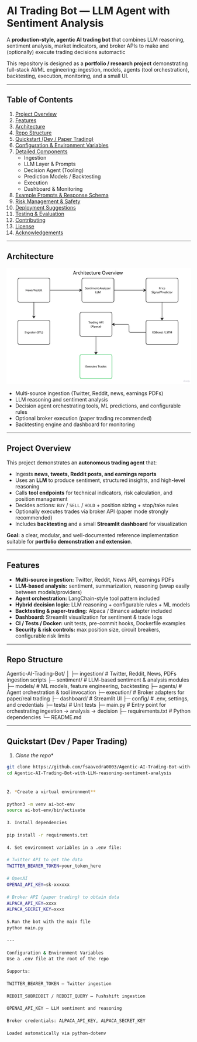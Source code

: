 # AI Trading Bot — LLM Agent with Sentiment Analysis

A **production-style, agentic AI trading bot** that combines LLM reasoning, sentiment analysis, market indicators, and broker APIs to make and (optionally) execute trading decisions automactic

This repository is designed as a **portfolio / research project** demonstrating full-stack AI/ML engineering: ingestion, models, agents (tool orchestration), backtesting, execution, monitoring, and a small UI.

---

## Table of Contents

1. [Project Overview](#project-overview)  
2. [Features](#features)  
3. [Architecture](#architecture)  
4. [Repo Structure](#repo-structure)  
5. [Quickstart (Dev / Paper Trading)](#quickstart-dev--paper-trading)  
6. [Configuration & Environment Variables](#configuration--environment-variables)  
7. [Detailed Components](#detailed-components)  
   - Ingestion  
   - LLM Layer & Prompts  
   - Decision Agent (Tooling)  
   - Prediction Models / Backtesting  
   - Execution  
   - Dashboard & Monitoring  
8. [Example Prompts & Response Schema](#example-prompts--response-schema)  
9. [Risk Management & Safety](#risk-management--safety)  
10. [Deployment Suggestions](#deployment-suggestions)  
11. [Testing & Evaluation](#testing--evaluation)  
12. [Contributing](#contributing)  
13. [License](#license)  
14. [Acknowledgements](#acknowledgements)  

---

## Architecture

![Architecture Overview](https://github.com/fsaavedra0003/Agentic-AI-Trading-Bot-with-LLM-reasoning-sentiment-analysis/blob/master/pictures/Architecture_overview.png?raw=true)

- Multi-source ingestion (Twitter, Reddit, news, earnings PDFs)  
- LLM reasoning and sentiment analysis  
- Decision agent orchestrating tools, ML predictions, and configurable rules  
- Optional broker execution (paper trading recommended)  
- Backtesting engine and dashboard for monitoring  

---

## Project Overview

This project demonstrates an **autonomous trading agent** that:

- Ingests **news, tweets, Reddit posts, and earnings reports**  
- Uses an **LLM** to produce sentiment, structured insights, and high-level reasoning  
- Calls **tool endpoints** for technical indicators, risk calculation, and position management  
- Decides actions: `BUY` / `SELL` / `HOLD` + position sizing + stop/take rules  
- Optionally executes trades via broker API (paper mode strongly recommended)  
- Includes **backtesting** and a small **Streamlit dashboard** for visualization  

**Goal:** a clear, modular, and well-documented reference implementation suitable for **portfolio demonstration and extension**.

---

## Features

- **Multi-source ingestion:** Twitter, Reddit, News API, earnings PDFs  
- **LLM-based analysis:** sentiment, summarization, reasoning (swap easily between models/providers)  
- **Agent orchestration:** LangChain-style tool pattern included  
- **Hybrid decision logic:** LLM reasoning + configurable rules + ML models  
- **Backtesting & paper-trading:** Alpaca / Binance adapter included  
- **Dashboard:** Streamlit visualization for sentiment & trade logs  
- **CI / Tests / Docker:** unit tests, pre-commit hooks, Dockerfile examples  
- **Security & risk controls:** max position size, circuit breakers, configurable risk limits  

---

## Repo Structure

Agentic-AI-Trading-Bot/
│
├─ ingestion/ # Twitter, Reddit, News, PDFs ingestion scripts
├─ sentiment/ # LLM-based sentiment & analysis modules
├─ models/ # ML models, feature engineering, backtesting
├─ agents/ # Agent orchestration & tool invocation
├─ execution/ # Broker adapters for paper/real trading
├─ dashboard/ # Streamlit UI
├─ config/ # .env, settings, and credentials
├─ tests/ # Unit tests
├─ main.py # Entry point for orchestrating ingestion -> analysis -> decision
├─ requirements.txt # Python dependencies
└─ README.md


---

## Quickstart (Dev / Paper Trading)

1. *Clone the repo**
```bash
git clone https://github.com/fsaavedra0003/Agentic-AI-Trading-Bot-with-LLM-reasoning-sentiment-analysis.git
cd Agentic-AI-Trading-Bot-with-LLM-reasoning-sentiment-analysis


2. *Create a virtual environment**

python3 -m venv ai-bot-env
source ai-bot-env/bin/activate

3. Install dependencies

pip install -r requirements.txt

4. Set environment variables in a .env file:

# Twitter API to get the data
TWITTER_BEARER_TOKEN=your_token_here

# OpenAI
OPENAI_API_KEY=sk-xxxxxx

# Broker API (paper trading) to obtain data 
ALPACA_API_KEY=xxxx
ALPACA_SECRET_KEY=xxxx

5.Run the bot with the main file
python main.py

---

Configuration & Environment Variables
Use a .env file at the root of the repo

Supports:

TWITTER_BEARER_TOKEN — Twitter ingestion

REDDIT_SUBREDDIT / REDDIT_QUERY — Pushshift ingestion

OPENAI_API_KEY — LLM sentiment and reasoning

Broker credentials: ALPACA_API_KEY, ALPACA_SECRET_KEY

Loaded automatically via python-dotenv


